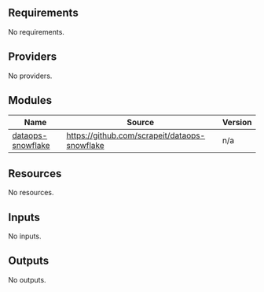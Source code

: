 <!-- BEGIN_TF_DOCS -->
## Requirements

No requirements.

## Providers

No providers.

## Modules

| Name | Source | Version |
|------|--------|---------|
| <a name="module_dataops-snowflake"></a> [dataops-snowflake](#module\_dataops-snowflake) | https://github.com/scrapeit/dataops-snowflake | n/a |

## Resources

No resources.

## Inputs

No inputs.

## Outputs

No outputs.
<!-- END_TF_DOCS -->